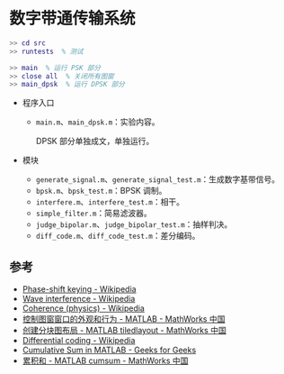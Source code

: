 # 数字带通传输系统

```matlab
>> cd src
>> runtests  % 测试

>> main  % 运行 PSK 部分
>> close all  % 关闭所有图窗
>> main_dpsk  % 运行 DPSK 部分
```

- 程序入口
  - `main.m`、`main_dpsk.m`：实验内容。

    DPSK 部分单独成文，单独运行。

- 模块
  - `generate_signal.m`、`generate_signal_test.m`：生成数字基带信号。
  - `bpsk.m`、`bpsk_test.m`：BPSK 调制。
  - `interfere.m`、`interfere_test.m`：相干。
  - `simple_filter.m`：简易滤波器。
  - `judge_bipolar.m`、`judge_bipolar_test.m`：抽样判决。
  - `diff_code.m`、`diff_code_test.m`：差分编码。

## 参考

- [Phase-shift keying - Wikipedia](https://en.wikipedia.org/wiki/Phase_shift_keying)
- [Wave interference - Wikipedia](https://en.wikipedia.org/wiki/Wave_interference)
- [Coherence (physics) - Wikipedia](https://en.wikipedia.org/wiki/Coherence_(physics))
- [控制图窗窗口的外观和行为 - MATLAB - MathWorks 中国](https://ww2.mathworks.cn/help/releases/R2020b/matlab/ref/matlab.ui.figure-properties.html)
- [创建分块图布局 - MATLAB tiledlayout - MathWorks 中国](https://ww2.mathworks.cn/help/releases/R2020b/matlab/ref/tiledlayout.html)
- [Differential coding - Wikipedia](https://en.wikipedia.org/wiki/Differential_coding#Other_techniques_to_resolve_a_phase_ambiguity)
- [Cumulative Sum in MATLAB - Geeks for Geeks](https://www.geeksforgeeks.org/cumulative-sum-in-matlab/)
- [累积和 - MATLAB cumsum - MathWorks 中国](https://ww2.mathworks.cn/help/matlab/ref/cumsum.html)
